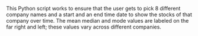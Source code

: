 This Python script works to ensure that the user gets to pick 8 different company names and a start and an end time date to show the stocks of that company over time. The mean median and mode values are labeled on the far right and left; these values vary across different companies. 
